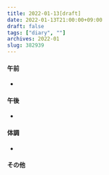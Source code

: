 ```yaml
---
title: 2022-01-13[draft]
date: 2022-01-13T21:00:00+09:00
draft: false
tags: ["diary", ""]
archives: 2022-01
slug: 382939
---
```

#### 午前
- 
#### 午後
- 
#### 体調
- 
#### その他